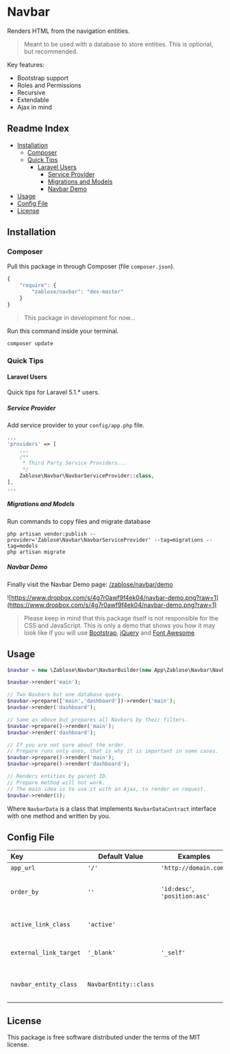 # Navbar

Renders HTML from the navigation entities.

>Meant to be used with a database to store entities. This is optional, but recommended.

Key features:
* Bootstrap support
* Roles and Permissions
* Recursive
* Extendable
* Ajax in mind

## Readme Index
- [Installation](#installation)
    - [Composer](#composer)
    - [Quick Tips](#quick-tips)
        - [Laravel Users](#laravel-users)
            - [Service Provider](#service-provider)
            - [Migrations and Models](#migrations-and-models)
            - [Navbar Demo](#navbar-demo)
- [Usage](#usage)
- [Config File](#config-file)
- [License](#license)

## Installation

### Composer

Pull this package in through Composer (file `composer.json`).

```js
{
    "require": {
        "zablose/navbar": "dev-master"
    }
}
```

> This package in development for now...

Run this command inside your terminal.

    composer update

### Quick Tips

#### Laravel Users

Quick tips for Laravel 5.1.* users.

##### Service Provider

Add service provider to your `config/app.php` file.

```php
...
'providers' => [
    ...
    /**
     * Third Party Service Providers...
     */
    Zablose\Navbar\NavbarServiceProvider::class,
],
...
```

##### Migrations and Models

Run commands to copy files and migrate database

    php artisan vendor:publish --provider='Zablose\Navbar\NavbarServiceProvider' --tag=migrations --tag=models
    php artisan migrate

##### Navbar Demo

Finally visit the Navbar Demo page: [/zablose/navbar/demo](/zablose/navbar/demo)

![https://www.dropbox.com/s/4g7r0awf9f4ek04/navbar-demo.png?raw=1](https://www.dropbox.com/s/4g7r0awf9f4ek04/navbar-demo.png?raw=1)

>Please keep in mind that this package itself is not responsible for the CSS and JavaScript. This is only a demo that shows you how it may look like if you will use [Bootstrap](http://getbootstrap.com/), [jQuery](http://jquery.com/) and [Font Awesome](http://fortawesome.github.io/Font-Awesome/).

## Usage

```php
$navbar = new \Zablose\Navbar\NavbarBuilder(new App\Zablose\Navbar\NavbarData());

$navbar->render('main');

// Two Navbars but one database query.
$navbar->prepare(['main','dashboard'])->render('main');
$navbar->render('dashboard');

// Same as above but prepares all Navbars by their filters.
$navbar->prepare()->render('main');
$navbar->render('dashboard');

// If you are not sure about the order.
// Prepare runs only ones, that is why it is important in some cases.
$navbar->prepare()->render('main');
$navbar->prepare()->render('dashboard');

// Renders entities by parent ID.
// Prepare method will not work.
// The main idea is to use it with an Ajax, to render on request.
$navbar->render(1);
```

Where `NavbarData` is a class that implements `NavbarDataContract` interface with one method and written by you.

## Config File

| Key                    | Default Value | Examples | Description |
| :--------------------- | ------------- | -------- | ----------- |
| `app_url`              | `'/'` | `'http://domain.com'` | Application URL. |
| `order_by`             | `''` | `'id:desc'`, `'position:asc'` | Order by `'column:direction'`. Implemented by you. |
| `active_link_class`    | `'active'` |  | Tag's class attribute value for an active link. |
| `external_link_target` | `'_blank'` | `'_self'` | Tag's target attribute value for an external link. |
| `navbar_entity_class`  | `NavbarEntity::class` |  | Class to be used by `NavbarDataProcessor` to represent `NavbarEntity`. |

## License

This package is free software distributed under the terms of the MIT license.
